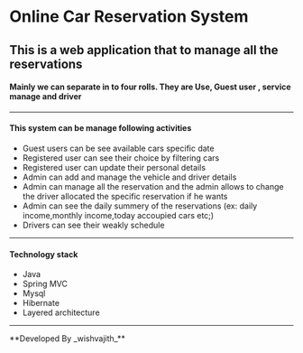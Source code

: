 <h1>Online Car Reservation System</h1>
<h2>This is a web application that to manage all the reservations</h2>

<h4>Mainly we can separate in to four rolls. They are Use, Guest user , service manage and driver</h4>
<hr>
<h4>This system can be manage following activities</h4>
<ul>
  <li>Guest users can be see available cars specific date</li>
  <li>Registered user can see their choice by filtering cars</li>
  <li>Registered user can update their personal details</li>
  <li>Admin can add and manage the vehicle and driver details</li>
  <li>Admin can manage all the reservation and the admin allows to change the driver allocated the specific reservation if he wants</li>
  <li>Admin can see the daily summery of the reservations (ex: daily income,monthly income,today accoupied cars etc;)</li>
  <li>Drivers can see their weakly schedule</li>
</ul>
<hr>
<h4>Technology stack</h4>
<ul>
  <li>Java</li>
  <li>Spring MVC</li>
  <li>Mysql</li>
  <li>Hibernate</li>
  <li>Layered architecture</li>
</ul>
<hr>
**Developed By _wishvajith_**
